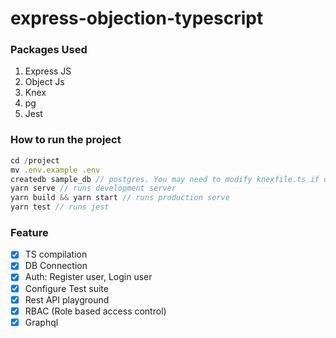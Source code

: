 # express-objection-typescript

### Packages Used

1. Express JS
2. Object Js
3. Knex
4. pg
5. Jest

### How to run the project

```js
cd /project
mv .env.example .env
createdb sample_db // postgres. You may need to modify knexfile.ts if using other database
yarn serve // runs development server
yarn build && yarn start // runs production serve
yarn test // runs jest
```

### Feature

- [x] TS compilation
- [x] DB Connection
- [x] Auth: Register user, Login user
- [x] Configure Test suite
- [x] Rest API playground
- [x] RBAC (Role based access control)
- [x] Graphql
